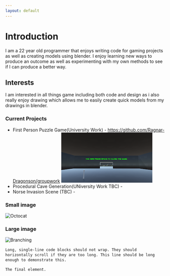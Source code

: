 ```yaml
---
layout: default
---
```


# Introduction

I am a 22 year old programmer that enjoys writing code for gaming projects as well as creating models using blender.
I enjoy learning new ways to produce an outcome as well as experimenting with my own methods to see if I can produce a better way.

## Interests

I am interested in all things game including both code and design as i also really enjoy drawing which allows me to easily create quick models from my drawings in blender.

### Current Projects

*   First Person Puzzle Game(University Work) - https://github.com/Ragnar-Dragonson/groupwork
![Puzzleimage2](https://github.com/Ragnar-Dragonson/Ragnar-Dragonson.github.io/blob/master/Images/Image2.png)
*   Procedural Cave Generation(UNiversity Work TBC) -
*   Norse Invasion Scene (TBC) -

### Small image

![Octocat](https://github.githubassets.com/images/icons/emoji/octocat.png)

### Large image

![Branching](https://guides.github.com/activities/hello-world/branching.png)

```
Long, single-line code blocks should not wrap. They should horizontally scroll if they are too long. This line should be long enough to demonstrate this.
```

```
The final element.
```

